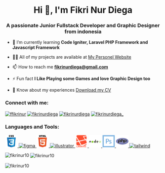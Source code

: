 <h1 align="center">Hi 👋, I'm Fikri Nur Diega</h1>
<h3 align="center">A passionate Junior Fullstack Developer and Graphic Designer from indonesia</h3>

- 🌱 I’m currently learning **Code Igniter, Laravel PHP Framework and Javascript Framework**

- 👨‍💻 All of my projects are available at [My Personel Website](https://fikrinurdiega.vercel.app/)

- 📫 How to reach me **fikrinurdiega@gmail.com**

- ⚡ Fun fact **I Like Playing some Games and love Graphic Design too**

- 📄 Know about my experiences [Download my CV](https://drive.google.com/file/d/1N-qwOEDZdSfLIku6MmVt9ajgfX869Jzr/view?usp=sharing)
<h3 align="left">Connect with me:</h3>
<p align="left">
<a href="https://twitter.com/ffikrinur" target="blank"><img align="center" src="https://raw.githubusercontent.com/rahuldkjain/github-profile-readme-generator/master/src/images/icons/Social/twitter.svg" alt="ffikrinur" height="30" width="40" /></a>
<a href="https://linkedin.com/in/fikrinurdiega" target="blank"><img align="center" src="https://raw.githubusercontent.com/rahuldkjain/github-profile-readme-generator/master/src/images/icons/Social/linked-in-alt.svg" alt="fikrinurdiega" height="30" width="40" /></a>
<a href="https://fb.com/fikrinurdiega" target="blank"><img align="center" src="https://raw.githubusercontent.com/rahuldkjain/github-profile-readme-generator/master/src/images/icons/Social/facebook.svg" alt="fikrinurdiega" height="30" width="40" /></a>
<a href="https://instagram.com/fikrinurdiega_" target="blank"><img align="center" src="https://raw.githubusercontent.com/rahuldkjain/github-profile-readme-generator/master/src/images/icons/Social/instagram.svg" alt="fikrinurdiega_" height="30" width="40" /></a>
</p>

<h3 align="left">Languages and Tools:</h3>
<p align="left"> <a href="https://www.w3schools.com/css/" target="_blank" rel="noreferrer"> <img src="https://raw.githubusercontent.com/devicons/devicon/master/icons/css3/css3-original-wordmark.svg" alt="css3" width="40" height="40"/> </a> <a href="https://www.figma.com/" target="_blank" rel="noreferrer"> <img src="https://www.vectorlogo.zone/logos/figma/figma-icon.svg" alt="figma" width="40" height="40"/> </a> <a href="https://www.w3.org/html/" target="_blank" rel="noreferrer"> <img src="https://raw.githubusercontent.com/devicons/devicon/master/icons/html5/html5-original-wordmark.svg" alt="html5" width="40" height="40"/> </a> <a href="https://www.adobe.com/in/products/illustrator.html" target="_blank" rel="noreferrer"> <img src="https://www.vectorlogo.zone/logos/adobe_illustrator/adobe_illustrator-icon.svg" alt="illustrator" width="40" height="40"/> </a> <a href="https://laravel.com/" target="_blank" rel="noreferrer"> <img src="https://raw.githubusercontent.com/devicons/devicon/master/icons/laravel/laravel-plain-wordmark.svg" alt="laravel" width="40" height="40"/> </a> <a href="https://nodejs.org" target="_blank" rel="noreferrer"> <img src="https://raw.githubusercontent.com/devicons/devicon/master/icons/nodejs/nodejs-original-wordmark.svg" alt="nodejs" width="40" height="40"/> </a> <a href="https://www.photoshop.com/en" target="_blank" rel="noreferrer"> <img src="https://raw.githubusercontent.com/devicons/devicon/master/icons/photoshop/photoshop-line.svg" alt="photoshop" width="40" height="40"/> </a> <a href="https://www.php.net" target="_blank" rel="noreferrer"> <img src="https://raw.githubusercontent.com/devicons/devicon/master/icons/php/php-original.svg" alt="php" width="40" height="40"/> </a> <a href="https://tailwindcss.com/" target="_blank" rel="noreferrer"> <img src="https://www.vectorlogo.zone/logos/tailwindcss/tailwindcss-icon.svg" alt="tailwind" width="40" height="40"/> </a> </p>

<p><img align="left" src="https://github-readme-stats.vercel.app/api/top-langs?username=fikrinur10&show_icons=true&locale=en&layout=compact" alt="fikrinur10" /></p>

<p>&nbsp;<img align="center" src="https://github-readme-stats.vercel.app/api?username=fikrinur10&show_icons=true&locale=en" alt="fikrinur10" /></p>

<p><img align="center" src="https://github-readme-streak-stats.herokuapp.com/?user=fikrinur10&" alt="fikrinur10" /></p>
